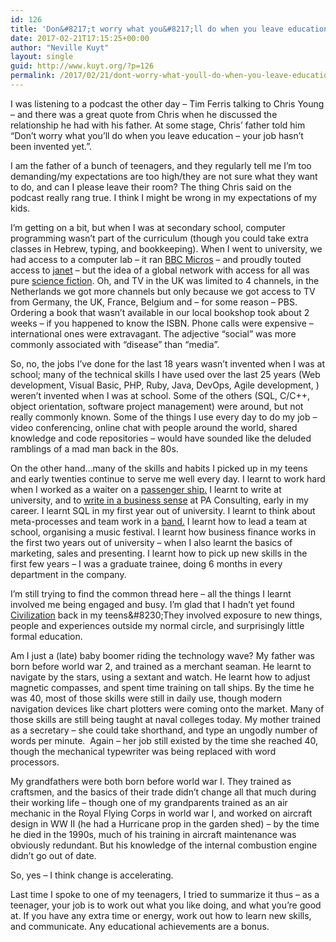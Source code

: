 ```yaml
---
id: 126
title: 'Don&#8217;t worry what you&#8217;ll do when you leave education &#8211; your job hasn&#8217;t been invented yet.'
date: 2017-02-21T17:15:25+00:00
author: "Neville Kuyt"
layout: single
guid: http://www.kuyt.org/?p=126
permalink: /2017/02/21/dont-worry-what-youll-do-when-you-leave-education-your-job-hasnt-been-invented-yet/
---
```

I was listening to a podcast the other day &#8211; Tim Ferris talking to Chris Young &#8211; and there was a great quote from Chris when he discussed the relationship he had with his father. At some stage, Chris&#8217; father told him &#8220;Don&#8217;t worry what you&#8217;ll do when you leave education &#8211; your job hasn&#8217;t been invented yet.&#8221;.

I am the father of a bunch of teenagers, and they regularly tell me I&#8217;m too demanding/my expectations are too high/they are not sure what they want to do, and can I please leave their room? The thing Chris said on the podcast really rang true. I think I might be wrong in my expectations of my kids.

I&#8217;m getting on a bit, but when I was at secondary school, computer programming wasn&#8217;t part of the curriculum (though you could take extra classes in Hebrew, typing, and bookkeeping). When I went to university, we had access to a computer lab &#8211; it ran [BBC Micros](https://en.wikipedia.org/wiki/BBC_Micro) &#8211; and proudly touted access to [janet](https://en.wikipedia.org/wiki/JANET) &#8211; but the idea of a global network with access for all was pure [science fiction](https://en.wikipedia.org/wiki/Neuromancer). Oh, and TV in the UK was limited to 4 channels, in the Netherlands we got more channels but only because we got access to TV from Germany, the UK, France, Belgium and &#8211; for some reason &#8211; PBS. Ordering a book that wasn&#8217;t available in our local bookshop took about 2 weeks &#8211; if you happened to know the ISBN. Phone calls were expensive &#8211; international ones were extravagant. The adjective &#8220;social&#8221; was more commonly associated with &#8220;disease&#8221; than &#8220;media&#8221;.

So, no, the jobs I&#8217;ve done for the last 18 years wasn&#8217;t invented when I was at school; many of the technical skills I have used over the last 25 years (Web development, Visual Basic, PHP, Ruby, Java, DevOps, Agile development, ) weren&#8217;t invented when I was at school. Some of the others (SQL, C/C++, object orientation, software project management) were around, but not really commonly known. Some of the things I use every day to do my job &#8211; video conferencing, online chat with people around the world, shared knowledge and code repositories &#8211; would have sounded like the deluded ramblings of a mad man back in the 80s.

On the other hand&#8230;many of the skills and habits I picked up in my teens and early twenties continue to serve me well every day. I learnt to work hard when I worked as a waiter on a [passenger ship.](https://www.binnenvaart.eu/passagiersschip/20724-marinus.html) I learnt to write at university, and to [write in a business sense](https://prezi.com/sqysrut0_r7s/top-down-thinking-explained/) at PA Consulting, early in my career. I learnt SQL in my first year out of university. I learnt to think about meta-processes and team work in a [band.](http://advendo.nl/) I learnt how to lead a team at school, organising a music festival. I learnt how business finance works in the first two years out of university &#8211; when I also learnt the basics of marketing, sales and presenting. I learnt how to pick up new skills in the first few years &#8211; I was a graduate trainee, doing 6 months in every department in the company.

I&#8217;m still trying to find the common thread here &#8211; all the things I learnt involved me being engaged and busy. I&#8217;m glad that I hadn&#8217;t yet found [Civilization](https://en.wikipedia.org/wiki/Civilization_(video_game)) back in my teens&#8230;They involved exposure to new things, people and experiences outside my normal circle, and surprisingly little formal education.

Am I just a (late) baby boomer riding the technology wave? My father was born before world war 2, and trained as a merchant seaman. He learnt to navigate by the stars, using a sextant and watch. He learnt how to adjust magnetic compasses, and spent time training on tall ships. By the time he was 40, most of those skills were still in daily use, though modern navigation devices like chart plotters were coming onto the market. Many of those skills are still being taught at naval colleges today. My mother trained as a secretary &#8211; she could take shorthand, and type an ungodly number of words per minute.  Again &#8211; her job still existed by the time she reached 40, though the mechanical typewriter was being replaced with word processors.

My grandfathers were both born before world war I. They trained as craftsmen, and the basics of their trade didn&#8217;t change all that much during their working life &#8211; though one of my grandparents trained as an air mechanic in the Royal Flying Corps in world war I, and worked on aircraft design in WW II (he had a Hurricane prop in the garden shed) &#8211; by the time he died in the 1990s, much of his training in aircraft maintenance was obviously redundant. But his knowledge of the internal combustion engine didn&#8217;t go out of date.

So, yes &#8211; I think change is accelerating.

Last time I spoke to one of my teenagers, I tried to summarize it thus &#8211; as a teenager, your job is to work out what you like doing, and what you&#8217;re good at. If you have any extra time or energy, work out how to learn new skills, and communicate. Any educational achievements are a bonus.

&nbsp;